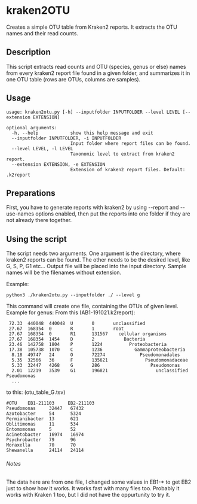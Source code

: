 # kraken2OTU

Creates a simple OTU table from Kraken2 reports. It extracts the OTU names and their read counts.

## Description

This script extracts read counts and OTU (species, genus or else) names from every kraken2 report file found in a given folder, and summarizes it in one OTU table (rows are OTUs, columns are samples).

## Usage

```
usage: kraken2otu.py [-h] --inputfolder INPUTFOLDER --level LEVEL [--extension EXTENSION]

optional arguments:
  -h, --help            show this help message and exit
  --inputfolder INPUTFOLDER, -i INPUTFOLDER
                        Input folder where report files can be found.
  --level LEVEL, -l LEVEL
                        Taxonomic level to extract from kraken2 report.
  --extension EXTENSION, -e EXTENSION
                        Extension of kraken2 report files. Default: .k2report
```


## Preparations

First, you have to generate reports with kraken2 by using --report and --use-names options enabled, then put the reports into one folder if they are not already there together. 

## Using the script

The script needs two arguments. One argument is the directory, where kraken2 reports can be found. The other needs to be the desired level, like G, S, P, G1 etc...
Output file will be placed into the input directory.
Sample names will be the filenames without extension.

Example:

```
python3 ./kraken2otu.py --inputfolder ./ --level g
```

This command will create one file, containing the OTUs of given level.
Example for genus:
From this (AB1-191021.k2report):

```
 72.33  440048  440048  U       0       unclassified
 27.67  168354  0       R       1       root
 27.67  168354  0       R1      131567    cellular organisms
 27.67  168354  1454    D       2           Bacteria
 23.46  142758  1804    P       1224          Proteobacteria
 17.38  105738  1070    C       1236            Gammaproteobacteria
  8.18  49747   24      O       72274             Pseudomonadales
  5.35  32566   36      F       135621              Pseudomonadaceae
  5.33  32447   4268    G       286                   Pseudomonas
  2.01  12219   3539    G1      196821                  unclassified Pseudomonas
  ...
```

  to this:
  (otu_table_G.tsv)

```
#OTU    EB1-211103     EB2-211103
Pseudomonas     32447   67432
Azotobacter     54      5324
Permianibacter  13      621
Oblitimonas     11      534
Entomomonas     5       52
Acinetobacter   16974   16974
Psychrobacter   79      96
Moraxella       70      70
Shewanella      24114   24114
```

###### Notes

The data here are from one file, I changed some values in EB1-* to get EB2 just to show how it works. It works fast with many files too. Probably it works with Kraken 1 too, but I did not have the oppurtunity to try it.
